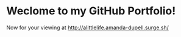 # Weclome to my GitHub Portfolio!

Now for your viewing at http://alittlelife.amanda-dupell.surge.sh/
